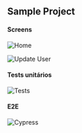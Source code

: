## Sample Project

#### Screens

![Home](https://github.com/lucassdesouza0/sample-project/assets/17837027/6467f138-7fbf-4100-8685-6455776493b8)

![Update User](https://github.com/lucassdesouza0/sample-project/assets/17837027/5885888c-dd43-4041-adf9-1691eeb910be)



#### Tests unitários

![Tests](https://github.com/lucassdesouza0/sample-project/assets/17837027/cc33ae98-c9cc-49b7-9916-bad0c93c946a)

#### E2E

![Cypress](https://github.com/lucassdesouza0/sample-project/assets/17837027/8ebceb52-8708-469a-828a-7e7d4cc56aa0)

